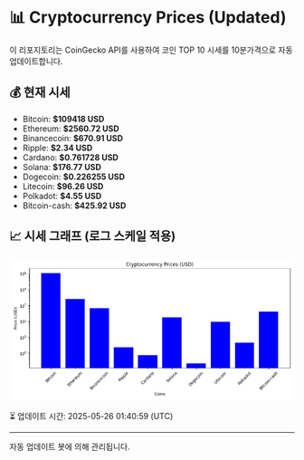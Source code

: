 
# 📊 Cryptocurrency Prices (Updated)

이 리포지토리는 CoinGecko API를 사용하여 코인 TOP 10 시세를 10분가격으로 자동 업데이트합니다.

## 💰 현재 시세
- Bitcoin: **$109418 USD**
- Ethereum: **$2560.72 USD**
- Binancecoin: **$670.91 USD**
- Ripple: **$2.34 USD**
- Cardano: **$0.761728 USD**
- Solana: **$176.77 USD**
- Dogecoin: **$0.226255 USD**
- Litecoin: **$96.26 USD**
- Polkadot: **$4.55 USD**
- Bitcoin-cash: **$425.92 USD**

## 📈 시세 그래프 (로그 스케일 적용)
![Crypto Prices](crypto_prices.png)

⏳ 업데이트 시간: 2025-05-26 01:40:59 (UTC)

---
자동 업데이트 봇에 의해 관리됩니다.
